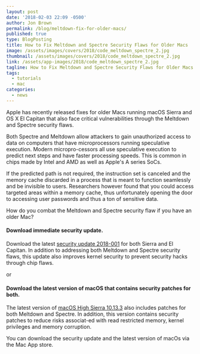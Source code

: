 ```yaml
---
layout: post
date: '2018-02-03 22:09 -0500'
author: Jon Brown
permalink: /blog/meltdown-fix-for-older-macs/
published: true
type: BlogPosting
title: How to Fix Meltdown and Spectre Security Flaws for Older Macs
image: /assets/images/covers/2018/code_meltdown_spectre_2.jpg
thumbnail: /assets/images/covers/2018/code_meltdown_spectre_2.jpg
link: /assets/app-images/2018/code_meltdown_spectre_2.jpg
tagline: How to Fix Meltdown and Spectre Security Flaws for Older Macs
tags:
  - tutorials
  - mac
categories:
  - news
---
```

Apple has recently released fixes for older Macs running macOS Sierra and OS X El Capitan that also face critical vulnerabilities through the Meltdown and Spectre security flaws.

Both Spectre and Meltdown allow attackers to gain unauthorized access to data on computers that have microprocessors running speculative execution. Modern micropro-cessors all use speculative execution to predict next steps and have faster processing speeds. This is common in chips made by Intel and AMD as well as Apple's A series SoCs.

If the predicted path is not required, the instruction set is canceled and the memory cache discarded in a process that is meant to function seamlessly and be invisible to users. Researchers however found that you could access targeted areas within a memory cache, thus unfortunately opening the door to accessing user passwords and thus a ton of sensitive data.

How do you combat the Meltdown and Spectre security flaw if you have an older Mac?

#### Download immediate security update.
Download the latest [security update 2018-001](https://support.apple.com/en-us/HT208465) for both Sierra and El Capitan. In addition to addressing both Meltdown and Spectre security flaws, this update also improves kernel security to prevent security hacks through chip flaws.

or

#### Download the latest version of macOS that contains security patches for both.
The latest version of [macOS High Sierra 10.13.3](https://support.apple.com/kb/DL1954?locale=en_US) also includes patches for both Meltdown and Spectre. In addition, this version contains security patches to reduce risks associat-ed with read restricted memory, kernel privileges and memory corruption.

You can download the security update and the latest version of macOs via the Mac App store.
